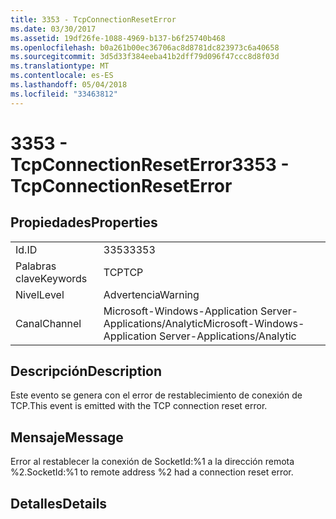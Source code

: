```yaml
---
title: 3353 - TcpConnectionResetError
ms.date: 03/30/2017
ms.assetid: 19df26fe-1088-4969-b137-b6f25740b468
ms.openlocfilehash: b0a261b00ec36706ac8d8781dc823973c6a40658
ms.sourcegitcommit: 3d5d33f384eeba41b2dff79d096f47ccc8d8f03d
ms.translationtype: MT
ms.contentlocale: es-ES
ms.lasthandoff: 05/04/2018
ms.locfileid: "33463812"
---
```

# <a name="3353---tcpconnectionreseterror"></a><span data-ttu-id="79db5-102">3353 - TcpConnectionResetError</span><span class="sxs-lookup"><span data-stu-id="79db5-102">3353 - TcpConnectionResetError</span></span>
## <a name="properties"></a><span data-ttu-id="79db5-103">Propiedades</span><span class="sxs-lookup"><span data-stu-id="79db5-103">Properties</span></span>  
  
|||  
|-|-|  
|<span data-ttu-id="79db5-104">Id.</span><span class="sxs-lookup"><span data-stu-id="79db5-104">ID</span></span>|<span data-ttu-id="79db5-105">3353</span><span class="sxs-lookup"><span data-stu-id="79db5-105">3353</span></span>|  
|<span data-ttu-id="79db5-106">Palabras clave</span><span class="sxs-lookup"><span data-stu-id="79db5-106">Keywords</span></span>|<span data-ttu-id="79db5-107">TCP</span><span class="sxs-lookup"><span data-stu-id="79db5-107">TCP</span></span>|  
|<span data-ttu-id="79db5-108">Nivel</span><span class="sxs-lookup"><span data-stu-id="79db5-108">Level</span></span>|<span data-ttu-id="79db5-109">Advertencia</span><span class="sxs-lookup"><span data-stu-id="79db5-109">Warning</span></span>|  
|<span data-ttu-id="79db5-110">Canal</span><span class="sxs-lookup"><span data-stu-id="79db5-110">Channel</span></span>|<span data-ttu-id="79db5-111">Microsoft-Windows-Application Server-Applications/Analytic</span><span class="sxs-lookup"><span data-stu-id="79db5-111">Microsoft-Windows-Application Server-Applications/Analytic</span></span>|  
  
## <a name="description"></a><span data-ttu-id="79db5-112">Descripción</span><span class="sxs-lookup"><span data-stu-id="79db5-112">Description</span></span>  
 <span data-ttu-id="79db5-113">Este evento se genera con el error de restablecimiento de conexión de TCP.</span><span class="sxs-lookup"><span data-stu-id="79db5-113">This event is emitted with the TCP connection reset error.</span></span>  
  
## <a name="message"></a><span data-ttu-id="79db5-114">Mensaje</span><span class="sxs-lookup"><span data-stu-id="79db5-114">Message</span></span>  
 <span data-ttu-id="79db5-115">Error al restablecer la conexión de SocketId:%1 a la dirección remota %2.</span><span class="sxs-lookup"><span data-stu-id="79db5-115">SocketId:%1 to remote address %2 had a connection reset error.</span></span>  
  
## <a name="details"></a><span data-ttu-id="79db5-116">Detalles</span><span class="sxs-lookup"><span data-stu-id="79db5-116">Details</span></span>
